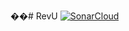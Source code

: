 ��#   R e v U 
 
 [![SonarCloud](https://sonarcloud.io/images/project_badges/sonarcloud-white.svg)](https://sonarcloud.io/summary/new_code?id=Fkhrayef_RevU)

